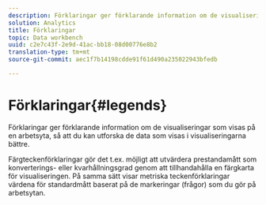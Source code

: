 ```yaml
---
description: Förklaringar ger förklarande information om de visualiseringar som visas på en arbetsyta, så att du kan utforska de data som visas i visualiseringarna bättre.
solution: Analytics
title: Förklaringar
topic: Data workbench
uuid: c2e7c43f-2e9d-41ac-bb18-08d00776e8b2
translation-type: tm+mt
source-git-commit: aec1f7b14198cdde91f61d490a235022943bfedb

---
```



# Förklaringar{#legends}

Förklaringar ger förklarande information om de visualiseringar som visas på en arbetsyta, så att du kan utforska de data som visas i visualiseringarna bättre.

Färgteckenförklaringar gör det t.ex. möjligt att utvärdera prestandamått som konverterings- eller kvarhållningsgrad genom att tillhandahålla en färgkarta för visualiseringen. På samma sätt visar metriska teckenförklaringar värdena för standardmått baserat på de markeringar (frågor) som du gör på arbetsytan.
